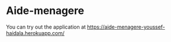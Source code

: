 # Aide-menagere

You can try out the application at https://aide-menagere-youssef-haidala.herokuapp.com/
